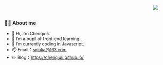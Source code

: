 <!-- <img align="left" src="https://github-readme-stats.vercel.app/api/top-langs/?username=chenqiuli&hide_border=true"> -->

### 👨‍🚒 About me

- 👋 Hi, I'm Chenqiuli.
- 🌱 I’m a pupil of front-end learning.
- 🤔 I’m currently coding in Javascript.
- 📫 Email：sqiulia@163.com
- ✏️ Blog：https://chenqiuli.github.io/

<img align="right" style="margin-top: -200px;" src="https://github-readme-stats.vercel.app/api?username=chenqiuli&show_icons=true&hide_border=true">

<!-- ### 👨‍🚒 Study Sharing

- [`react`](https://github.com/chenqiuli/react_study) react 学习笔记
- [`umi3`](https://github.com/chenqiuli/react-umi3_study) react17 与 react router5 你没叫我给你看啊，
- [`umi4`](https://github.com/chenqiuli/react-umi4_study)
- [`nodejs`](https://github.com/chenqiuli/nodejs_study)
- [`Vue3`](https://github.com/chenqiuli/Vue3_study)
- [`TS`](https://github.com/chenqiuli/react-ts_study)
- [`小程序`](https://github.com/chenqiuli/miniprogram_study) -->
<!-- - [`CSS3`](https://github.com/chenqiuli/css3_study) -->
